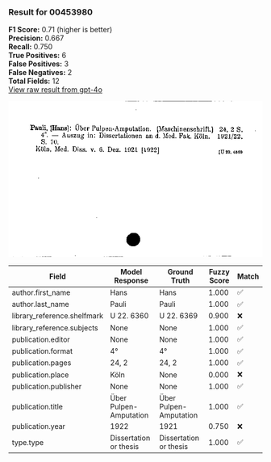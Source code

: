 ### Result for 00453980
**F1 Score:** 0.71 (higher is better)<br>**Precision:** 0.667<br>**Recall:** 0.750<br>**True Positives:** 6<br>**False Positives:** 3<br>**False Negatives:** 2<br>**Total Fields:** 12<br>[View raw result from gpt-4o](https://github.com/RISE-UNIBAS/humanities_data_benchmark/blob/main/results/2025-09-30/T0066/request_T0066_00453980.json)

<img src="https://github.com/RISE-UNIBAS/humanities_data_benchmark/blob/main/benchmarks/zettelkatalog/images/00453980.jpg?raw=true" alt="00453980" width="600px">

| Field | Model Response | Ground Truth | Fuzzy Score | Match |
|-------|----------------|--------------|-------------|-------|
| author.first_name | Hans | Hans | 1.000 | ✅ |
| author.last_name | Pauli | Pauli | 1.000 | ✅ |
| library_reference.shelfmark | U 22. 6360 | U 22. 6369 | 0.900 | ❌ |
| library_reference.subjects | None | None | 1.000 | ✅ |
| publication.editor | None | None | 1.000 | ✅ |
| publication.format | 4° | 4° | 1.000 | ✅ |
| publication.pages | 24, 2 | 24, 2 | 1.000 | ✅ |
| publication.place | Köln | None | 0.000 | ❌ |
| publication.publisher | None | None | 1.000 | ✅ |
| publication.title | Über Pulpen-Amputation | Über Pulpen-Amputation | 1.000 | ✅ |
| publication.year | 1922 | 1921 | 0.750 | ❌ |
| type.type | Dissertation or thesis | Dissertation or thesis | 1.000 | ✅ |
